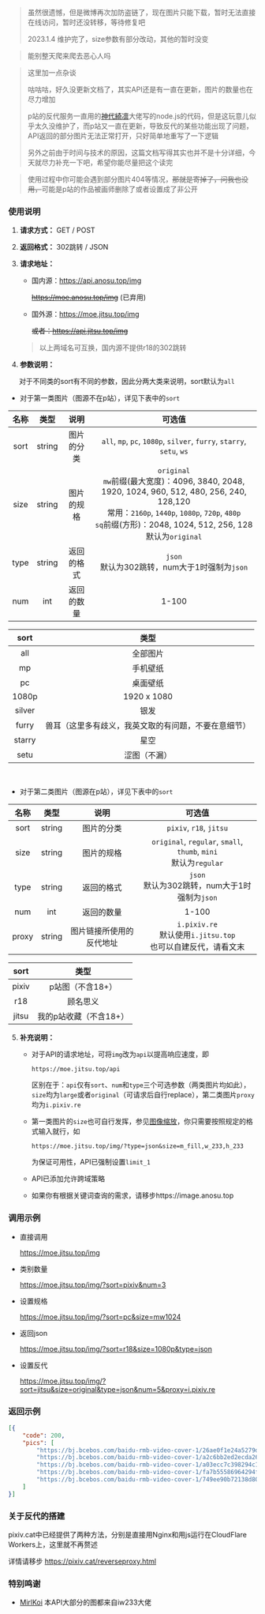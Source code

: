> 虽然很遗憾，但是微博再次加防盗链了，现在图片只能下载，暂时无法直接在线访问，暂时还没转移，等待修复吧
>
> 2023.1.4 维护完了，size参数有部分改动，其他的暂时没变

> 能别整天爬来爬去恶心人吗

> 这里加一点杂谈
>
> 咕咕咕，好久没更新文档了，其实API还是有一直在更新，图片的数量也在尽力增加
>
> p站的反代服务一直用的[神代綺凛](https://moe.best)大佬写的node.js的代码，但是这玩意儿似乎太久没维护了，而p站又一直在更新，导致反代的某些功能出现了问题，API返回的部分图片无法正常打开，只好简单地重写了一下逻辑
>
> 另外之前由于时间与技术的原因，这篇文档写得其实也并不是十分详细，今天就尽力补充一下吧，希望你能尽量把这个读完



> 使用过程中你可能会遇到部分图片404等情况，~~那就是寄掉了，问我也没用，~~可能是p站的作品被画师删除了或者设置成了非公开



### 使用说明

1. **请求方式：** GET / POST

2. **返回格式：** 302跳转 / JSON

3. **请求地址：**

   - 国内源：https://api.anosu.top/img

     ~~https://moe.anosu.top/img~~ (已弃用)

   - 国外源：https://moe.jitsu.top/img

     ~~或者：https://api.jitsu.top/img~~

   > 以上两域名可互换，国内源不提供r18的302跳转

4. **参数说明：**

&emsp;&nbsp;&nbsp;对于不同类的sort有不同的参数，因此分两大类来说明，sort默认为`all`

- 对于第一类图片（图源不在p站），详见下表中的`sort`

| 名称 |  类型  |    说明    |                            可选值                            |
| :--: | :----: | :--------: | :----------------------------------------------------------: |
| sort | string | 图片的分类 | `all`, `mp`, `pc`, `1080p`, `silver`, `furry`, `starry`, `setu`, `ws` |
| size | string | 图片的规格 | `original`<br />`mw`前缀(最大宽度)：4096, 3840, 2048, 1920, 1024, 960, 512, 480, 256, 240, 128,120<br />常用：`2160p`, `1440p`, `1080p`, `720p`, `480p`<br />`sq`前缀(方形)：2048, 1024, 512, 256, 128<br />默认为`original` |
| type | string | 返回的格式 |      `json`<br />默认为302跳转，num大于1时强制为`json`       |
| num  |  int   | 返回的数量 |                            1-100                             |

|  sort  |                         类型                         |
| :----: | :--------------------------------------------------: |
|  all   |                       全部图片                       |
|   mp   |                       手机壁纸                       |
|   pc   |                       桌面壁纸                       |
| 1080p  |                     1920 x 1080                      |
| silver |                         银发                         |
| furry  | 兽耳（这里多有歧义，我英文取的有问题，不要在意细节） |
| starry |                         星空                         |
|  setu  |                     涩图（不漏）                     |

​     

- 对于第二类图片（图源在p站），详见下表中的`sort`

| 名称  |  类型  |           说明           |                            可选值                            |
| :---: | :----: | :----------------------: | :----------------------------------------------------------: |
| sort  | string |        图片的分类        |                   `pixiv`, `r18`, `jitsu`                    |
| size  | string |        图片的规格        | `original`, `regular`, `small`, `thumb`, `mini`<br />默认为`regular` |
| type  | string |        返回的格式        |      `json`<br />默认为302跳转，num大于1时强制为`json`       |
|  num  |  int   |        返回的数量        |                            1-100                             |
| proxy | string | 图片链接所使用的反代地址 | `i.pixiv.re`<br />默认使用`i.jitsu.top`<br />也可以自建反代，请看文末 |

| sort  |          类型          |
| :---: | :--------------------: |
| pixiv |    p站图（不含18+）    |
|  r18  |        顾名思义        |
| jitsu | 我的p站收藏（不含18+） |

5. **补充说明：**
   - 对于API的请求地址，可将`img`改为`api`以提高响应速度，即
   
     ```url
     https://moe.jitsu.top/api
     ```
   
     区别在于：`api`仅有`sort`、`num`和`type`三个可选参数（两类图片均如此），`size`均为`large`或者`original`（可请求后自行replace），第二类图片`proxy`均为`i.pixiv.re`
   
   - 第一类图片的`size`也可自行发挥，参见[图像缩放](https://cloud.baidu.com/doc/BOS/s/gkbisf3l4)，你只需要按照规定的格式输入就行，如
   
     ```url
     https://moe.jitsu.top/img/?type=json&size=m_fill,w_233,h_233
     ```
   
     为保证可用性，API已强制设置`limit_1`
   
   - API已添加允许跨域策略
   
   - 如果你有根据关键词查询的需求，请移步https://image.anosu.top



### 调用示例
- 直接调用

  https://moe.jitsu.top/img

- 类别数量

  https://moe.jitsu.top/img/?sort=pixiv&num=3

- 设置规格

  https://moe.jitsu.top/img/?sort=pc&size=mw1024

- 返回json

    https://moe.jitsu.top/img/?sort=r18&size=1080p&type=json

- 设置反代

  https://moe.jitsu.top/img/?sort=jitsu&size=original&type=json&num=5&proxy=i.pixiv.re




### 返回示例
```json
[{
    "code": 200,
    "pics": [
        "https://bj.bcebos.com/baidu-rmb-video-cover-1/26ae0f1e24a5279dd2e3651acecf16b0.jpeg?x-bce-process=image/resize,limit_1,m_lfit,w_1024",
        "https://bj.bcebos.com/baidu-rmb-video-cover-1/a2c6bb2ed2ecda2669b015f83d58559b.jpeg?x-bce-process=image/resize,limit_1,m_lfit,w_1024",
        "https://bj.bcebos.com/baidu-rmb-video-cover-1/a03ecc7c398294c119ccd6db4c19c7b4.jpeg?x-bce-process=image/resize,limit_1,m_lfit,w_1024",
        "https://bj.bcebos.com/baidu-rmb-video-cover-1/fa7b55586964294f751bfcaca5293de7.jpeg?x-bce-process=image/resize,limit_1,m_lfit,w_1024",
        "https://bj.bcebos.com/baidu-rmb-video-cover-1/749ee90b72138d807935bf585e40da59.jpeg?x-bce-process=image/resize,limit_1,m_lfit,w_1024"
    ]
}]
```



### 关于反代的搭建

pixiv.cat中已经提供了两种方法，分别是直接用Nginx和用js运行在CloudFlare Workers上，这里就不再赘述

详情请移步 https://pixiv.cat/reverseproxy.html



### 特别鸣谢

- [MirlKoi](https://iw233.cn) 本API大部分的图都来自iw233大佬
